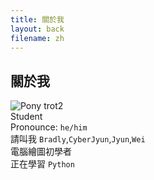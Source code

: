 ```yaml
---
title: 關於我
layout: back
filename: zh
--- 
```


## 關於我
![Pony trot2](https://bradly0cjw.github.io/img/pony.gif)<br>
Student<br>
Pronounce: `he/him`<br>
請叫我 `Bradly`,`CyberJyun`,`Jyun`,`Wei`<br>
電腦繪圖初學者<br>
正在學習 `Python`<br>
